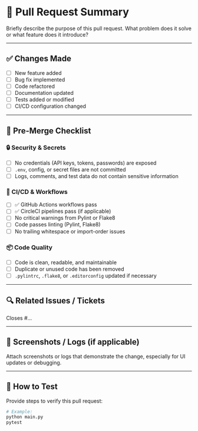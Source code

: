 # 📌 Pull Request Summary

Briefly describe the purpose of this pull request. What problem does it solve or what feature does it introduce?

---

## ✅ Changes Made
- [ ] New feature added
- [ ] Bug fix implemented
- [ ] Code refactored
- [ ] Documentation updated
- [ ] Tests added or modified
- [ ] CI/CD configuration changed

---

## 🧪 Pre-Merge Checklist

### 🔒 Security & Secrets
- [ ] No credentials (API keys, tokens, passwords) are exposed
- [ ] `.env`, config, or secret files are not committed
- [ ] Logs, comments, and test data do not contain sensitive information

### 🚀 CI/CD & Workflows
- [ ] ✅ GitHub Actions workflows pass
- [ ] ✅ CircleCI pipelines pass (if applicable)
- [ ] No critical warnings from Pylint or Flake8
- [ ] Code passes linting (Pylint, Flake8)
- [ ] No trailing whitespace or import-order issues

### 📦 Code Quality
- [ ] Code is clean, readable, and maintainable
- [ ] Duplicate or unused code has been removed
- [ ] `.pylintrc`, `.flake8`, or `.editorconfig` updated if necessary

---

## 🔍 Related Issues / Tickets

Closes #...

---

## 📸 Screenshots / Logs (if applicable)

Attach screenshots or logs that demonstrate the change, especially for UI updates or debugging.

---

## 🧪 How to Test

Provide steps to verify this pull request:

```bash
# Example:
python main.py
pytest